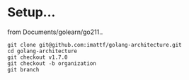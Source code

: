 # Setup...

from Documents/golearn/go211..
```
git clone git@github.com:imattf/golang-architecture.git
cd golang-architecture
git checkout v1.7.0
git checkout -b organization
git branch
```